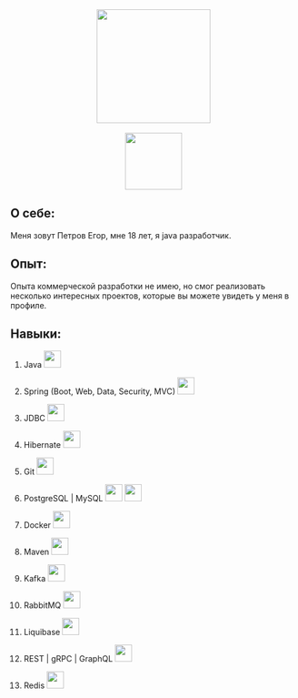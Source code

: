 <div id="header" align="center">
  <img src="https://cdn.jsdelivr.net/gh/devicons/devicon@latest/icons/java/java-original.svg" width="200"/>
</div>

 <br>
 
<div id="hrefs" align="center">
<a href="https://t.me/NoAddd">
  <img src="https://img.shields.io/badge/Telegram-blue?logo=telegram&logoColor=white" width="100"/>
</a>
</div>

## О себе:
Меня зовут Петров Егор, мне 18 лет, я java разработчик.

## Опыт:
Опыта коммерческой разработки не имею, но смог реализовать несколько интересных проектов, которые вы можете увидеть у меня в профиле. 

## Навыки:
1. Java <img src="https://cdn.jsdelivr.net/gh/devicons/devicon@latest/icons/java/java-original.svg" width="30"/>
2. Spring (Boot, Web, Data, Security, MVC) <img src="https://cdn.jsdelivr.net/gh/devicons/devicon@latest/icons/spring/spring-original.svg" width="30"/>
3. JDBC <img src="https://cdn.jsdelivr.net/gh/devicons/devicon@latest/icons/azuresqldatabase/azuresqldatabase-original.svg" width="30"/>
4. Hibernate <img src="https://cdn.jsdelivr.net/gh/devicons/devicon@latest/icons/hibernate/hibernate-original.svg" width="30"/>
5. Git <img src="https://cdn.jsdelivr.net/gh/devicons/devicon@latest/icons/git/git-original.svg" width="30"/>
6. PostgreSQL | MySQL <img src="https://cdn.jsdelivr.net/gh/devicons/devicon@latest/icons/postgresql/postgresql-plain.svg" width="30"/> 
            <img src="https://cdn.jsdelivr.net/gh/devicons/devicon@latest/icons/mysql/mysql-original.svg" width="30"/>
          
7. Docker <img src="https://cdn.jsdelivr.net/gh/devicons/devicon@latest/icons/docker/docker-plain.svg" width="30"/>
8. Maven <img src="https://cdn.jsdelivr.net/gh/devicons/devicon@latest/icons/maven/maven-plain.svg" width="30"/>
9. Kafka <img src="https://cdn.jsdelivr.net/gh/devicons/devicon@latest/icons/apachekafka/apachekafka-original.svg" width="30"/>
10. RabbitMQ <img src="https://cdn.jsdelivr.net/gh/devicons/devicon@latest/icons/rabbitmq/rabbitmq-original.svg" width="30"/>
11. Liquibase <img src="https://cdn.jsdelivr.net/gh/devicons/devicon@latest/icons/liquibase/liquibase-original.svg" width="30"/>
12. REST | gRPC | GraphQL <img src="https://cdn.jsdelivr.net/gh/devicons/devicon@latest/icons/graphql/graphql-plain.svg" width="30"/>
13. Redis <img src="https://cdn.jsdelivr.net/gh/devicons/devicon@latest/icons/redis/redis-original.svg" width="30"/>
<!--
**Egor78945/Egor78945** is a ✨ _special_ ✨ repository because its `README.md` (this file) appears on your GitHub profile.

Here are some ideas to get you started:

- 🔭 I’m currently working on ...
- 🌱 I’m currently learning ...
- 👯 I’m looking to collaborate on ...
- 🤔 I’m looking for help with ...
- 💬 Ask me about ...
- 📫 How to reach me: ...
- 😄 Pronouns: ...
- ⚡ Fun fact: ...
-->
